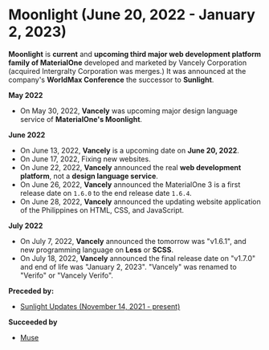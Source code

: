 # Moonlight (June 20, 2022 - January 2, 2023)

**Moonlight** is **current** and **upcoming third major web development platform family of MaterialOne** developed and marketed by Vancely Corporation (acquired Intergralty Corporation was merges.) It was announced at the company's **WorldMax Conference** the successor to **Sunlight**.

**May 2022**

* On May 30, 2022, **Vancely** was upcoming major design language service of **MaterialOne's Moonlight**.

**June 2022**
* On June 13, 2022, **Vancely** is a upcoming date on **June 20, 2022**.
* On June 17, 2022, Fixing new websites.
* On June 22, 2022, **Vancely** announced the real **web development platform**, not a **design language service**.
* On June 26, 2022, **Vancely** announced the MaterialOne 3 is a first release date on `1.6.0` to the end release date `1.6.4`.
* On June 28, 2022, **Vancely** announced the updating website application of the Philippines on HTML, CSS, and JavaScript.

**July 2022**
* On July 7, 2022, **Vancely** announced the tomorrow was "v1.6.1", and new programming language on **Less** or **SCSS**.
* On July 18, 2022, **Vancely** announced the final release date on "v1.7.0" and end of life was "January 2, 2023". "Vancely" was renamed to "Verifo" or "Vancely Verifo".

**Preceded by:**
* [Sunlight Updates (November 14, 2021 - present)](https://github.com/Verifo/MaterialOne/blob/main/.github/Documentations/Wiki/Sunlight.md)

**Succeeded by**
* [Muse](https://www.github.com/Verifo/Muse)
